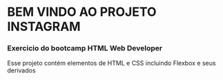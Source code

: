 # BEM VINDO AO PROJETO INSTAGRAM

### Exercicio do bootcamp HTML Web Developer

Esse projeto contém elementos de HTML e CSS incluindo Flexbox e seus derivados
